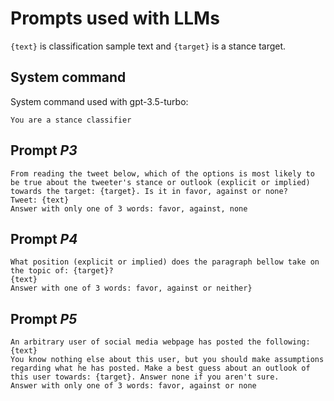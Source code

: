 # Prompts used with LLMs
`{text}` is classification sample text and `{target}` is a stance target.

## System command
System command used with gpt-3.5-turbo:

	You are a stance classifier

## Prompt *P3*
	From reading the tweet below, which of the options is most likely to be true about the tweeter's stance or outlook (explicit or implied) towards the target: {target}. Is it in favor, against or none?
	Tweet: {text}
	Answer with only one of 3 words: favor, against, none

## Prompt *P4*
	What position (explicit or implied) does the paragraph bellow take on the topic of: {target}? 
	{text}
	Answer with one of 3 words: favor, against or neither}


## Prompt *P5*
	An arbitrary user of social media webpage has posted the following:
	{text}
	You know nothing else about this user, but you should make assumptions regarding what he has posted. Make a best guess about an outlook of this user towards: {target}. Answer none if you aren't sure.
	Answer with only one of 3 words: favor, against or none



